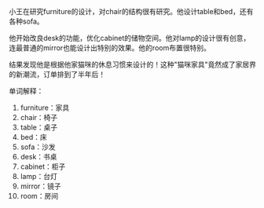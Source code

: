小王在研究furniture的设计，对chair的结构很有研究。他设计table和bed，还有各种sofa。

他开始改良desk的功能，优化cabinet的储物空间。他对lamp的设计很有创意，连最普通的mirror也能设计出特别的效果。他的room布置很特别。

结果发现他是根据他家猫咪的休息习惯来设计的！这种"猫咪家具"竟然成了家居界的新潮流，订单排到了半年后！

单词解释：
1. furniture：家具
2. chair：椅子
3. table：桌子
4. bed：床
5. sofa：沙发
6. desk：书桌
7. cabinet：柜子
8. lamp：台灯
9. mirror：镜子
10. room：房间 